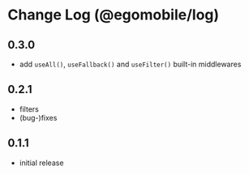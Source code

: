 # Change Log (@egomobile/log)

## 0.3.0

- add `useAll()`, `useFallback()` and `useFilter()` built-in middlewares

## 0.2.1

- filters
- (bug-)fixes

## 0.1.1

- initial release
